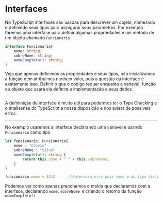 # Interfaces

No TypeScript interfaces são usadas para descrever um objeto, nomeando e definindo seus tipos para assegurar seus parametros. Por exemplo faremos uma interface para definir algumas propriedades e um metodo de um objeto chamado `Funcionario`

```ts
interface Funcionario{
    nome: string;
    sobreNome: string;
    nomeCompleto(): string;
}
```

Veja que apenas definimos as propriedades e seus tipos, não inicializamos a função nem atribuimos nenhum valor, pois a questão da interface é exatamente isso. Definir o que o codigo requer enquanto a variavel, função ou objeto que usara ela definira a implementação e seus dados.

---

A defininição de interface é muito util para podermos ter o Type Checking e o intelisense do TypeScript a nossa disposição e nos avisar de possiveis erros.

---

No exemplo usaremos a interface declarando uma variavel e usando `Funcionario` como tipo

```ts
let funcionario: Funcionario{
    nome : "Clovis"
    sobreNome : "Silva"
    nomeCompleto(): string {
        return this.nome + " " + this.sobreNome;
    }
}

funcionario.nome = 1232      //Retornara erro pois nome e do tipo string
```

Podemos ver como apenas prenchemos o molde que declaramos com a interface, declarando `nome`, `sobreNome `e criando o retorno da função `nomeCompleto()`
